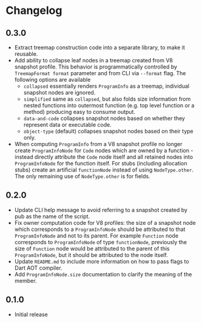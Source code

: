 # Changelog

## 0.3.0

- Extract treemap construction code into a separate library, to make it
reusable.
- Add ability to collapse leaf nodes in a treemap created from V8 snapshot
profile. This behavior is programmatically controlled by `TreemapFormat format`
parameter and from CLI via `--format` flag. The following options are available
    - `collapsed` essentially renders `ProgramInfo` as a treemap, individual
    snapshot nodes are ignored.
    - `simplified` same as `collapsed`, but also folds size information from
    nested functions into outermost function (e.g. top level function or a
    method) producing easy to consume output.
    - `data-and-code` collapses snapshot nodes based on whether they represent
    data or executable code.
    - `object-type` (default) collapses snapshot nodes based on their type only.
- When computing `ProgramInfo` from a V8 snapshot profile no longer create
`ProgramInfoNode` for `Code` nodes which are owned by a function - instead
directly attribute the `Code` node itself and all retained nodes into
`ProgramInfoNode` for the function itself. For stubs (including allocation
stubs) create an artificial `functionNode` instead of using `NodeType.other`.
The only remaining use of `NodeType.other` is for fields.

## 0.2.0

- Update CLI help message to avoid referring to a snapshot created by pub as the
name of the script.
- Fix owner computation code for V8 profiles: the size of a snapshot node
which corresponds to a `ProgramInfoNode` should be attributed to that
`ProgramInfoNode` and not to its parent. For example `Function` node corresponds
to `ProgramInfoNode` of type `functionNode`, previously the size of `Function`
node would be attributed to the parent of this `ProgramInfoNode`, but it
should be attributed to the node itself.
- Update `README.md` to include more information on how to pass flags to
Dart AOT compiler.
- Add `ProgramInfoNode.size` documentation to clarify the meaning of the member.

## 0.1.0

- Initial release
